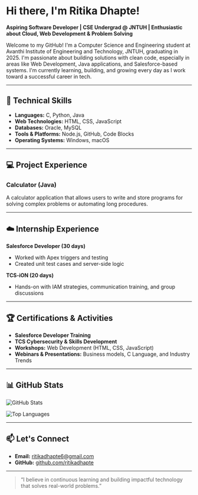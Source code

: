 # Hi there, I'm Ritika Dhapte!

**Aspiring Software Developer | CSE Undergrad @ JNTUH | Enthusiastic about Cloud, Web Development & Problem Solving**

Welcome to my GitHub! I'm a Computer Science and Engineering student at Avanthi Institute of Engineering and Technology, JNTUH, graduating in 2025. I'm passionate about building solutions with clean code, especially in areas like Web Development, Java applications, and Salesforce-based systems. I'm currently learning, building, and growing every day as I work toward a successful career in tech.

---

## 🔧 Technical Skills

- **Languages:** C, Python, Java  
- **Web Technologies:** HTML, CSS, JavaScript  
- **Databases:** Oracle, MySQL  
- **Tools & Platforms:** Node.js, GitHub, Code Blocks  
- **Operating Systems:** Windows, macOS  

---

## 💻 Project Experience

### Calculator (Java)
A calculator application that allows users to write and store programs for solving complex problems or automating long procedures.

---

## ☁️ Internship Experience

**Salesforce Developer (30 days)**  
- Worked with Apex triggers and testing  
- Created unit test cases and server-side logic  

**TCS-iON (20 days)**  
- Hands-on with IAM strategies, communication training, and group discussions  

---

## 🏆 Certifications & Activities

- **Salesforce Developer Training**  
- **TCS Cybersecurity & Skills Development**  
- **Workshops:** Web Development (HTML, CSS, JavaScript)  
- **Webinars & Presentations:** Business models, C Language, and Industry Trends  

---

## 📊 GitHub Stats

![GitHub Stats](https://github-readme-stats.vercel.app/api?username=ritikadhapte&show_icons=true&theme=default)

![Top Languages](https://github-readme-stats.vercel.app/api/top-langs/?username=ritikadhapte&layout=compact)

---

## 📫 Let's Connect

- **Email:** [ritikadhapte6@gmail.com](mailto:ritikadhapte6@gmail.com)
- **GitHub:** [github.com/ritikadhapte](https://github.com/ritikadhapte)

---

> “I believe in continuous learning and building impactful technology that solves real-world problems.”
